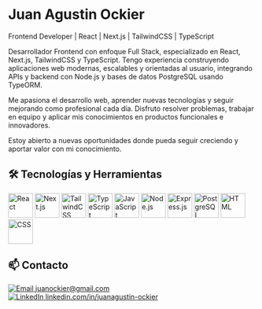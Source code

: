 
# Juan Agustin Ockier

Frontend Developer | React | Next.js | TailwindCSS | TypeScript

Desarrollador Frontend con enfoque Full Stack, especializado en React, Next.js, TailwindCSS y TypeScript.
Tengo experiencia construyendo aplicaciones web modernas, escalables y orientadas al usuario, integrando APIs y backend con Node.js y bases de datos PostgreSQL usando TypeORM.

Me apasiona el desarrollo web, aprender nuevas tecnologías y seguir mejorando como profesional cada día. Disfruto resolver problemas, trabajar en equipo y aplicar mis conocimientos en productos funcionales e innovadores.

Estoy abierto a nuevas oportunidades donde pueda seguir creciendo y aportar valor con mi conocimiento.
## 🛠 Tecnologías y Herramientas
<p align="left">
  <img src="https://cdn.jsdelivr.net/gh/devicons/devicon@latest/icons/react/react-original-wordmark.svg" height="50" alt="React"/>
  <img src="https://cdn.jsdelivr.net/gh/devicons/devicon@latest/icons/nextjs/nextjs-original-wordmark.svg" height="50" alt="Next.js"/>
  <img src="https://cdn.jsdelivr.net/gh/devicons/devicon@latest/icons/tailwindcss/tailwindcss-original.svg" height="50" alt="TailwindCSS"/>
  <img src="https://cdn.jsdelivr.net/gh/devicons/devicon@latest/icons/typescript/typescript-original.svg" height="50" alt="TypeScript"/>
  <img src="https://cdn.jsdelivr.net/gh/devicons/devicon@latest/icons/javascript/javascript-original.svg" height="50" alt="JavaScript"/>
  <img src="https://cdn.jsdelivr.net/gh/devicons/devicon@latest/icons/nodejs/nodejs-original-wordmark.svg" height="50" alt="Node.js"/>
  <img src="https://cdn.jsdelivr.net/gh/devicons/devicon@latest/icons/express/express-original-wordmark.svg" height="50" alt="Express.js"/>
  <img src="https://cdn.jsdelivr.net/gh/devicons/devicon@latest/icons/postgresql/postgresql-original-wordmark.svg" height="50" alt="PostgreSQL"/>
  <img src="https://cdn.jsdelivr.net/gh/devicons/devicon@latest/icons/html5/html5-original-wordmark.svg" height="50" alt="HTML"/>
  <img src="https://cdn.jsdelivr.net/gh/devicons/devicon@latest/icons/css3/css3-original-wordmark.svg" height="50" alt="CSS"/>
</p>

## 📫 Contacto
<p align="left">
  <a href="mailto:juanockier@gmail.com" target="_blank">
    <img src="https://img.icons8.com/ios-filled/30/000000/new-post.png" alt="Email"/> juanockier@gmail.com
  </a>
  <br/>
  <a href="https://www.linkedin.com/in/juanagustin-ockier/" target="_blank">
    <img src="https://img.icons8.com/ios-filled/30/0A66C2/linkedin.png" alt="LinkedIn"/> linkedin.com/in/juanagustin-ockier
  </a>
</p>


